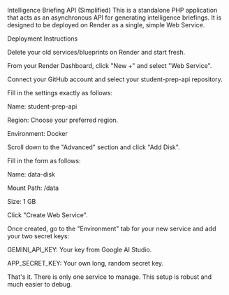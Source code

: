 Intelligence Briefing API (Simplified)
This is a standalone PHP application that acts as an asynchronous API for generating intelligence briefings. It is designed to be deployed on Render as a single, simple Web Service.

Deployment Instructions

Delete your old services/blueprints on Render and start fresh.

From your Render Dashboard, click "New +" and select "Web Service".

Connect your GitHub account and select your student-prep-api repository.

Fill in the settings exactly as follows:

Name: student-prep-api

Region: Choose your preferred region.

Environment: Docker

Scroll down to the "Advanced" section and click "Add Disk".

Fill in the form as follows:

Name: data-disk

Mount Path: /data

Size: 1 GB

Click "Create Web Service".

Once created, go to the "Environment" tab for your new service and add your two secret keys:

GEMINI_API_KEY: Your key from Google AI Studio.

APP_SECRET_KEY: Your own long, random secret key.

That's it. There is only one service to manage. This setup is robust and much easier to debug.